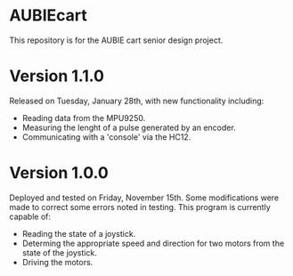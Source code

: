 # AUBIEcart
This repository is for the AUBIE cart senior design project.

# Version 1.1.0
Released on Tuesday, January 28th, with new functionality including:
* Reading data from the MPU9250.
* Measuring the lenght of a pulse generated by an encoder.
* Communicating with a 'console' via the HC12.

# Version 1.0.0
Deployed and tested on Friday, November 15th. Some modifications were made to correct some errors noted in testing. This program is currently capable of:
* Reading the state of a joystick.
* Determing the appropriate speed and direction for two motors from the state of the joystick.
* Driving the motors.
